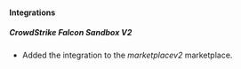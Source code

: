 
#### Integrations

##### CrowdStrike Falcon Sandbox V2

- Added the integration to the *marketplacev2* marketplace.
